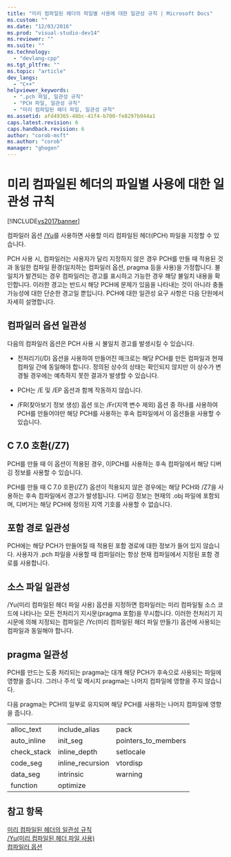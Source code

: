 ```yaml
---
title: "미리 컴파일된 헤더의 파일별 사용에 대한 일관성 규칙 | Microsoft Docs"
ms.custom: ""
ms.date: "12/03/2016"
ms.prod: "visual-studio-dev14"
ms.reviewer: ""
ms.suite: ""
ms.technology: 
  - "devlang-cpp"
ms.tgt_pltfrm: ""
ms.topic: "article"
dev_langs: 
  - "C++"
helpviewer_keywords: 
  - ".pch 파일, 일관성 규칙"
  - "PCH 파일, 일관성 규칙"
  - "미리 컴파일된 헤더 파일, 일관성 규칙"
ms.assetid: afd49365-48bc-41f4-b700-fe8297b944a1
caps.latest.revision: 6
caps.handback.revision: 6
author: "corob-msft"
ms.author: "corob"
manager: "ghogen"
---
```

# 미리 컴파일된 헤더의 파일별 사용에 대한 일관성 규칙
[!INCLUDE[vs2017banner](../../assembler/inline/includes/vs2017banner.md)]

컴파일러 옵션 [\/Yu](../../build/reference/yu-use-precompiled-header-file.md)를 사용하면 사용할 미리 컴파일된 헤더\(PCH\) 파일을 지정할 수 있습니다.  
  
 PCH 사용 시, 컴파일러는 사용자가 달리 지정하지 않은 경우 PCH를 만들 때 적용된 것과 동일한 컴파일 환경\(일치하는 컴파일러 옵션, pragma 등을 사용\)을 가정합니다.  불일치가 발견되는 경우 컴파일러는 경고를 표시하고 가능한 경우 해당 불일치 내용을 확인합니다.  이러한 경고는 반드시 해당 PCH에 문제가 있음을 나타내는 것이 아니라 충돌 가능성에 대한 단순한 경고일 뿐입니다.  PCH에 대한 일관성 요구 사항은 다음 단원에서 자세히 설명합니다.  
  
## 컴파일러 옵션 일관성  
 다음의 컴파일러 옵션은 PCH 사용 시 불일치 경고를 발생시킬 수 있습니다.  
  
-   전처리기\(\/D\) 옵션을 사용하여 만들어진 매크로는 해당 PCH를 만든 컴파일과 현재 컴파일 간에 동일해야 합니다.  정의된 상수의 상태는 확인되지 않지만 이 상수가 변경될 경우에는 예측하지 못한 결과가 발생할 수 있습니다.  
  
-   PCH는 \/E 및 \/EP 옵션과 함께 작동하지 않습니다.  
  
-   \/FR\(찾아보기 정보 생성\) 옵션 또는 \/Fr\(지역 변수 제외\) 옵션 중 하나를 사용하여 PCH를 만들어야만 해당 PCH를 사용하는 후속 컴파일에서 이 옵션들을 사용할 수 있습니다.  
  
## C 7.0 호환\(\/Z7\)  
 PCH를 만들 때 이 옵션이 적용된 경우, 이PCH를 사용하는 후속 컴파일에서 해당 디버깅 정보를 사용할 수 있습니다.  
  
 PCH를 만들 때 C 7.0 호환\(\/Z7\) 옵션이 적용되지 않은 경우에는 해당 PCH와 \/Z7을 사용하는 후속 컴파일에서 경고가 발생됩니다.  디버깅 정보는 현재의 .obj 파일에 포함되며, 디버거는 해당 PCH에 정의된 지역 기호를 사용할 수 없습니다.  
  
## 포함 경로 일관성  
 PCH에는 해당 PCH가 만들어질 때 적용된 포함 경로에 대한 정보가 들어 있지 않습니다.  사용자가 .pch 파일을 사용할 때 컴파일러는 항상 현재 컴파일에서 지정된 포함 경로를 사용합니다.  
  
## 소스 파일 일관성  
 \/Yu\(미리 컴파일된 헤더 파일 사용\) 옵션을 지정하면 컴파일러는 미리 컴파일될 소스 코드에 나타나는 모든 전처리기 지시문\(pragma 포함\)을 무시합니다.  이러한 전처리기 지시문에 의해 지정되는 컴파일은 \/Yc\(미리 컴파일된 헤더 파일 만들기\) 옵션에 사용되는 컴파일과 동일해야 합니다.  
  
## pragma 일관성  
 PCH를 만드는 도중 처리되는 pragma는 대개 해당 PCH가 후속으로 사용되는 파일에 영향을 줍니다.  그러나 주석 및 메시지 pragma는 나머지 컴파일에 영향을 주지 않습니다.  
  
 다음 pragma는 PCH의 일부로 유지되며 해당 PCH를 사용하는 나머지 컴파일에 영향을 줍니다.  
  
||||  
|-|-|-|  
|alloc\_text|include\_alias|pack|  
|auto\_inline|init\_seg|pointers\_to\_members|  
|check\_stack|inline\_depth|setlocale|  
|code\_seg|inline\_recursion|vtordisp|  
|data\_seg|intrinsic|warning|  
|function|optimize||  
  
## 참고 항목  
 [미리 컴파일된 헤더의 일관성 규칙](../../build/reference/precompiled-header-consistency-rules.md)   
 [\/Yu\(미리 컴파일된 헤더 파일 사용\)](../../build/reference/yu-use-precompiled-header-file.md)   
 [컴파일러 옵션](../../build/reference/compiler-options.md)